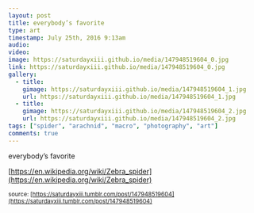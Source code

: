```yaml
---
layout: post
title: everybody’s favorite
type: art
timestamp: July 25th, 2016 9:13am
audio: 
video: 
image: https://saturdayxiii.github.io/media/147948519604_0.jpg
link: https://saturdayxiii.github.io/media/147948519604_0.jpg
gallery:
  - title: 
    gimage: https://saturdayxiii.github.io/media/147948519604_1.jpg
    url: https://saturdayxiii.github.io/media/147948519604_1.jpg
  - title: 
    gimage: https://saturdayxiii.github.io/media/147948519604_2.jpg
    url: https://saturdayxiii.github.io/media/147948519604_2.jpg
tags: ["spider", "arachnid", "macro", "photography", "art"]
comments: true
---
```

everybody’s favorite

[https://en.wikipedia.org/wiki/Zebra_spider](https://en.wikipedia.org/wiki/Zebra_spider)

<small>source: [https://saturdayxiii.tumblr.com/post/147948519604](https://saturdayxiii.tumblr.com/post/147948519604)</small>